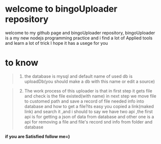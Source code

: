 # welcome to bingoUploader repository

welcome to my github page and bingoUploader repository, bingoUploader is a my new nodejs programming practice and i find a lot of Applied tools and learn a lot of trick I hope it has a usege for you
# to know
> 1. the database is mysql and default name of  used db is uploadDb(you should make a db with this name or edit a source)


> 2. The work process of this uploader is that in first step it gets file and check is the file existed(with name) in next step we move file to customed path and save a record of file needed info into database and how to get a file?its easy you copied a link(maked link) and search it ,and i should to say we have two api ,the first api is for getting a json of data from database and other one is a api for removing a file and file's record snd info from folder and database

**if you are Satisfied follow me=)** 
